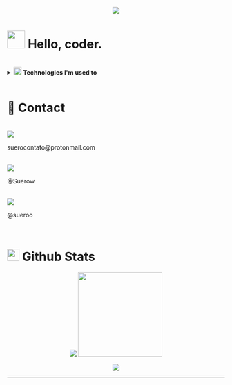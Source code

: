 <p align="center">
  <img src="https://capsule-render.vercel.app/api?type=waving&height=200&text=Profile👨‍🦱️&fontAlign=80&fontAlignY=40&color=gradient"/>
</p>

<h1> <img src = "https://raw.githubusercontent.com/MartinHeinz/MartinHeinz/master/wave.gif" width = 41> Hello, coder.  </h1>
<br/>
<details>

<summary>
 <span><img src="https://media2.giphy.com/media/QssGEmpkyEOhBCb7e1/giphy.gif?cid=ecf05e47a0n3gi1bfqntqmob8g9aid1oyj2wr3ds3mg700bl&rid=giphy.gif" width="18"></span> <b>Technologies I'm used to</b>
</summary>

<br>

- 📋 Languages

<br>


![JavaScript](https://img.shields.io/badge/javascript-%23323330.svg?style=for-the-badge&logo=javascript&logoColor=%23F7DF1E)
![Python](https://img.shields.io/badge/python-3670A0?style=for-the-badge&logo=python&logoColor=ffdd54)
![Lua](https://img.shields.io/badge/lua-%232C2D72.svg?style=for-the-badge&logo=lua&logoColor=white)

----- 🥱 ----- <br>
![TypeScript](https://img.shields.io/badge/typescript-%23007ACC.svg?style=for-the-badge&logo=typescript&logoColor=white)
![HTML5](https://img.shields.io/badge/html5-%23E34F26.svg?style=for-the-badge&logo=html5&logoColor=white)
![Markdown](https://img.shields.io/badge/markdown-%23000000.svg?style=for-the-badge&logo=markdown&logoColor=white)

<br>

- 💾 Databases:

![MongoDB](https://img.shields.io/badge/MongoDB-%234ea94b.svg?style=for-the-badge&logo=mongodb&logoColor=white)
![Redis](https://img.shields.io/badge/redis-%23DD0031.svg?style=for-the-badge&logo=redis&logoColor=white)

<br>

- 🚀 Frameworks & Library

![React](https://img.shields.io/badge/react-%2320232a.svg?style=for-the-badge&logo=react&logoColor=%2361DAFB)
![Bulma](https://img.shields.io/badge/bulma-00D0B1?style=for-the-badge&logo=bulma&logoColor=white)
![Express.js](https://img.shields.io/badge/express.js-%23404d59.svg?style=for-the-badge&logo=express&logoColor=%2361DAFB)
![Fastify](https://img.shields.io/badge/fastify-%23000000.svg?style=for-the-badge&logo=fastify&logoColor=white)
![jQuery](https://img.shields.io/badge/jquery-%230769AD.svg?style=for-the-badge&logo=jquery&logoColor=white)
![JWT](https://img.shields.io/badge/JWT-black?style=for-the-badge&logo=JSON%20web%20tokens)
![NodeJS](https://img.shields.io/badge/node.js-6DA55F?style=for-the-badge&logo=node.js&logoColor=white)
![React Router](https://img.shields.io/badge/React_Router-CA4245?style=for-the-badge&logo=react-router&logoColor=white)
![Redux](https://img.shields.io/badge/redux-%23593d88.svg?style=for-the-badge&logo=redux&logoColor=white)
![Socket.io](https://img.shields.io/badge/Socket.io-black?style=for-the-badge&logo=socket.io&badgeColor=010101)

<br>

- 🎛️ Application and Tools:

![VSCode](https://img.shields.io/badge/VSCode-0078D4?style=for-the-badge&logo=visual%20studio%20code&logoColor=white)
![SublimeText](https://img.shields.io/badge/sublime_text-%23575757.svg?&style=for-the-badge&logo=sublime-text&logoColor=important)
![Git](https://img.shields.io/badge/git-%23F05033.svg?style=for-the-badge&logo=git&logoColor=white)
![GitHub](https://img.shields.io/badge/github-%23121011.svg?style=for-the-badge&logo=github&logoColor=white)
![GNU Bash](https://img.shields.io/badge/GNU%20Bash-4EAA25?style=for-the-badge&logo=GNU%20Bash&logoColor=white)
![Slack](https://img.shields.io/badge/Slack-4A154B?style=for-the-badge&logo=slack&logoColor=white)

<br>

- OS

![Linux](https://img.shields.io/badge/Linux-FCC624?style=for-the-badge&logo=linux&logoColor=black)
![Manjaro](https://img.shields.io/badge/Manjaro-35BF5C?style=for-the-badge&logo=Manjaro&logoColor=white)
![Ubuntu](https://img.shields.io/badge/Ubuntu-E95420?style=for-the-badge&logo=ubuntu&logoColor=white)
![Windows](https://img.shields.io/badge/Windows-0078D6?style=for-the-badge&logo=windows&logoColor=white)

</details>

<br>
<h1>📱 Contact</h1>

<br>
<a href="mailto:suerocontato@protonmail.com"><img src="https://img.shields.io/badge/ProtonMail-8B89CC?style=for-the-badge&logo=protonmail&logoColor=white"></a> <p>suerocontato@protonmail.com</p><br>
<a href="https://t.me/Suerow"><img src="https://img.shields.io/badge/Telegram-2CA5E0?style=for-the-badge&logo=telegram&logoColor=white"></a><p>@Suerow</p><br>
<a href="https://discord.com/channels/@me"><img src="https://img.shields.io/badge/Discord-7289DA?style=for-the-badge&logo=discord&logoColor=white"></a><p>@sueroo</p><br>


<h1> <img src="https://media.giphy.com/media/iY8CRBdQXODJSCERIr/giphy.gif" width="28"> <b>Github Stats</b> </h1>

<div align="center">
  <p align='center'>
    <img src="https://streak-stats.demolab.com?user=Suero152&theme=transparent"> 
    <img height="195em" src="https://github-readme-stats.vercel.app/api/top-langs/?username=Suero152&layout=compact&langs_count=7&theme=transparent"/>
  </p>
  <img src="https://github-profile-trophy.vercel.app/?username=Suero152&theme=algolia">
</div>

<hr><br>
